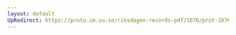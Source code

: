 ```yaml
---
layout: default
UpRedirect: https://pruto.im.uu.se/riksdagen-records-pdf/1876/prot-1876--ak--029/prot-1876--ak--029_013.pdf
---
```

